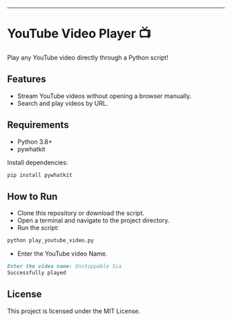
---

# YouTube Video Player 📺

Play any YouTube video directly through a Python script!

## Features
- Stream YouTube videos without opening a browser manually.
- Search and play videos by URL.

## Requirements
- Python 3.8+
- pywhatkit

Install dependencies:
```bash
pip install pywhatkit
```
## How to Run
- Clone this repository or download the script.
- Open a terminal and navigate to the project directory.
- Run the script:
```bash
python play_youtube_video.py
```
- Enter the YouTube video Name.

```markdown
Enter the video name: Unstoppable Sia
Successfully played
```
## License
This project is licensed under the MIT License.